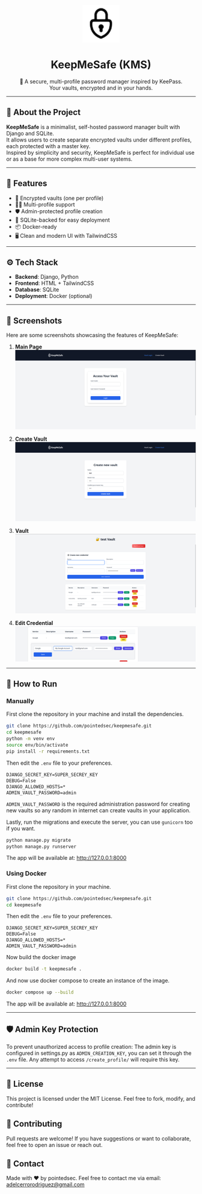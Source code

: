 <p align="center">
  <!-- Insert logo here -->
  <img src="./core/static/kms_basic_logo_2.png" alt="KeepMeSafe Logo" width="100" />
</p>

<h1 align="center">KeepMeSafe (KMS) </h1>

<p align="center">
  🔐 A secure, multi-profile password manager inspired by KeePass. <br/>
  Your vaults, encrypted and in your hands.
</p>

---

## 🚀 About the Project

**KeepMeSafe** is a minimalist, self-hosted password manager built with Django and SQLite.  
It allows users to create separate encrypted vaults under different profiles, each protected with a master key.  
Inspired by simplicity and security, KeepMeSafe is perfect for individual use or as a base for more complex multi-user systems.

---

## 🧰 Features

- 🔐 Encrypted vaults (one per profile)
- 🧑‍💻 Multi-profile support
- 🛡️ Admin-protected profile creation
- 💾 SQLite-backed for easy deployment
- 📦 Docker-ready
- 🖥️ Clean and modern UI with TailwindCSS

---

## ⚙️ Tech Stack

- **Backend**: Django, Python
- **Frontend**: HTML + TailwindCSS
- **Database**: SQLite
- **Deployment**: Docker (optional)

---

## 📸 Screenshots

Here are some screenshots showcasing the features of KeepMeSafe:

1. **Main Page**  
   ![Main Page](./screenshots/main_page.png)

2. **Create Vault**  
   ![Create Vault](./screenshots/create_vault.png)

3. **Vault**  
   ![Vault](./screenshots/vault.png)

4. **Edit Credential**  
   ![Edit Credential](./screenshots/edit_credential.png)

---

## 🚧 How to Run

### Manually

First clone the repository in your machine and install the dependencies.
```bash
git clone https://github.com/pointedsec/keepmesafe.git
cd keepmesafe
python -m venv env
source env/bin/activate
pip install -r requirements.txt
```

Then edit the `.env` file to your preferences.
```
DJANGO_SECRET_KEY=SUPER_SECREY_KEY
DEBUG=False
DJANGO_ALLOWED_HOSTS=*
ADMIN_VAULT_PASSWORD=admin
```
`ADMIN_VAULT_PASSWORD` is the required administration password for creating new vaults so any random in internet can create vaults in your application.

Lastly, run the migrations and execute the server, you can use `gunicorn` too if you want.
```bash
python manage.py migrate
python manage.py runserver
```

The app will be available at: http://127.0.0.1:8000


### Using Docker
First clone the repository in your machine.
```bash
git clone https://github.com/pointedsec/keepmesafe.git
cd keepmesafe
```

Then edit the `.env` file to your preferences.
```
DJANGO_SECRET_KEY=SUPER_SECREY_KEY
DEBUG=False
DJANGO_ALLOWED_HOSTS=*
ADMIN_VAULT_PASSWORD=admin
```

Now build the docker image
```bash
docker build -t keepmesafe .
```

And now use docker compose to create an instance of the image.
```bash
docker compose up --build
```

The app will be available at: http://127.0.0.1:8000

---

## 🛡️ Admin Key Protection

To prevent unauthorized access to profile creation:
The admin key is configured in settings.py as `ADMIN_CREATION_KEY`, you can set it through the `.env` file.
Any attempt to access `/create_profile/` will require this key.

---
## 📄 License

This project is licensed under the MIT License.
Feel free to fork, modify, and contribute!

## 🤝 Contributing

Pull requests are welcome!
If you have suggestions or want to collaborate, feel free to open an issue or reach out.

## 💬 Contact

Made with ❤️ by pointedsec.
Feel free to contact me via email: [adelcerrorodriguez@gmail.com](mailto:adelcerrorodriguez@gmail.com)

